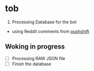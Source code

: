 # tob

1. Processing Database for the bot
  - using Reddit comments from [pushshift](https://files.pushshift.io/reddit/comments/)

## Woking in progress
- [ ] Processing RAW JSON file
- [ ] Finish the database
